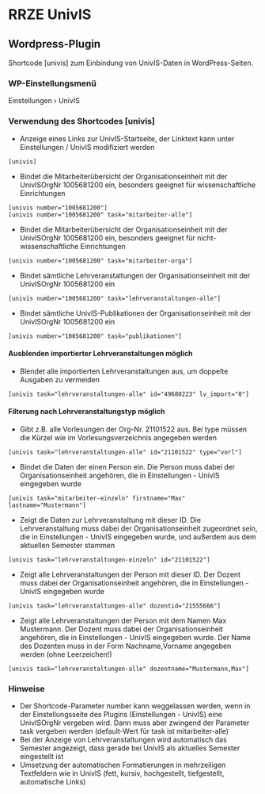RRZE UnivIS
===========

Wordpress-Plugin
----------------

Shortcode [univis] zum Einbindung von UnivIS-Daten in WordPress-Seiten.

### WP-Einstellungsmenü

Einstellungen › UnivIS

### Verwendung des Shortcodes [univis]

- Anzeige eines Links zur UnivIS-Startseite, der Linktext kann unter Einstellungen / UnivIS modifiziert werden
```
[univis]
```
- Bindet die Mitarbeiterübersicht der Organisationseinheit mit der UnivISOrgNr 1005681200 ein, besonders geeignet für wissenschaftliche Einrichtungen
```
[univis number="1005681200"]
[univis number="1005681200" task="mitarbeiter-alle"]
```    
- Bindet die Mitarbeiterübersicht der Organisationseinheit mit der UnivISOrgNr 1005681200 ein, besonders geeignet für nicht-wissenschaftliche Einrichtungen
```
[univis number="1005681200" task="mitarbeiter-orga"]
```
- Bindet sämtliche Lehrveranstaltungen der Organisationseinheit mit der UnivISOrgNr 1005681200 ein
```
[univis number="1005681200" task="lehrveranstaltungen-alle"]
```
- Bindet sämtliche UnivIS-Publikationen der Organisationseinheit mit der UnivISOrgNr 1005681200 ein
```
[univis number="1005681200" task="publikationen"]
```

#### Ausblenden importierter Lehrveranstaltungen möglich

- Blendet alle importierten Lehrveranstaltungen aus, um doppelte Ausgaben zu vermeiden
```
[univis task="lehrveranstaltungen-alle" id="49680223" lv_import="0"]
```

#### Filterung nach Lehrveranstaltungstyp möglich

- Gibt z.B. alle Vorlesungen der Org-Nr. 21101522 aus. Bei type müssen die Kürzel wie im Vorlesungsverzeichnis angegeben werden
```
[univis task="lehrveranstaltungen-alle" id="21101522" type="vorl"]
``` 
- Bindet die Daten der einen Person ein. Die Person muss dabei der Organisationseinheit angehören, die in Einstellungen - UnivIS eingegeben wurde
```
[univis task="mitarbeiter-einzeln" firstname="Max" lastname="Mustermann"]
```
- Zeigt die Daten zur Lehrveranstaltung mit dieser ID. Die Lehrveranstaltung muss dabei der Organisationseinheit zugeordnet sein, die in Einstellungen - UnivIS eingegeben wurde, und außerdem aus dem aktuellen Semester stammen
```
[univis task="lehrveranstaltungen-einzeln" id="21101522"]
```
- Zeigt alle Lehrveranstaltungen der Person mit dieser ID. Der Dozent muss dabei der Organisationseinheit angehören, die in Einstellungen - UnivIS eingegeben wurde
```
[univis task="lehrveranstaltungen-alle" dozentid="21555666"]
```
- Zeigt alle Lehrveranstaltungen der Person mit dem Namen Max Mustermann. Der Dozent muss dabei der Organisationseinheit angehören, die in Einstellungen - UnivIS eingegeben wurde. Der Name des Dozenten muss in der Form Nachname,Vorname angegeben werden (ohne Leerzeichen!)
```
[univis task="lehrveranstaltungen-alle" dozentname="Mustermann,Max"]
```

### Hinweise

- Der Shortcode-Parameter number kann weggelassen werden, wenn in der Einstellungsseite des Plugins (Einstellungen - UnivIS) eine UnivISOrgNr vergeben wird. Dann muss aber zwingend der Parameter task vergeben werden (default-Wert für task ist mitarbeiter-alle)
- Bei der Anzeige von Lehrveranstaltungen wird automatisch das Semester angezeigt, dass gerade bei UnivIS als aktuelles Semester eingestellt ist
- Umsetzung der automatischen Formatierungen in mehrzeiligen Textfeldern wie in UnivIS (fett, kursiv, hochgestellt, tiefgestellt, automatische Links)
